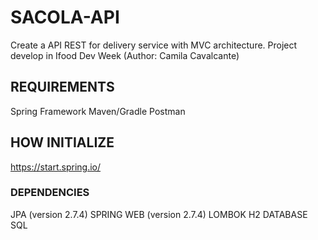 # SACOLA-API
Create a API REST for delivery service with MVC architecture. 
Project develop in Ifood Dev Week (Author: Camila Cavalcante)


## REQUIREMENTS

Spring Framework
Maven/Gradle
Postman


## HOW INITIALIZE
https://start.spring.io/


### DEPENDENCIES
JPA (version 2.7.4)
SPRING WEB (version 2.7.4)
LOMBOK 
H2 DATABASE SQL 
